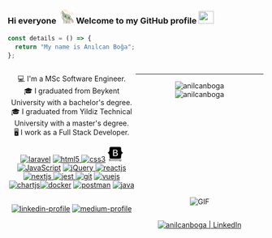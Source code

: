 <!--

# Hi everyone, my name is Anılcan <img src="https://github.com/KaganCanSit/KaganCanSit/blob/master/ImageFiles/Gif/baby-yoda-so-cute.gif" width="31px"  height="33px" /> Welcome to my GitHub profile <img src="https://media.giphy.com/media/WUlplcMpOCEmTGBtBW/giphy.gif" width="30" height="25">


<img align="right" alt="GIF" src="https://media.giphy.com/media/SWoSkN6DxTszqIKEqv/giphy.gif" width="380" height="260" />



## I'm a Software Engineer 🎓

- Hello everyone, I am a Software Engineer.
- I graduated from Beykent University with a bachelor's degree.
- I graduated from Yildiz Technical University with a master's degree.
- I work at ...... as a Full Stack Developer.



## Connect with me

  <a href="" target="_blank"> <img src="https://upload.wikimedia.org/wikipedia/commons/9/96/Instagram.svg" alt="" width="40" height="40" style="margin-right: 21em; display:block"/> </a>
<a target="_blank"> <img src="https://upload.wikimedia.org/wikipedia/commons/7/7e/Gmail_icon_%282020%29.svg" alt="" width="40" height="40"/> </a>
  <a href="" target="_blank"> <img src="https://raw.githubusercontent.com/rahuldkjain/github-profile-readme-generator/master/src/images/icons/Social/linked-in-alt.svg" alt="" width="35" height="45"/> </a>
  <a href="" target="_blank"> <img src="https://visualstudio.microsoft.com/wp-content/uploads/2021/09/Octocat-1.svg" alt="" width="40" height="45" /> </a>



## Technologies, Languages & Tools 🛠

<p align="left">
  <a href="https://laravel.com/" target="_blank"><img src="https://www.vectorlogo.zone/logos/laravel/laravel-icon.svg" alt="laravel" width="40" height="40" /></a>
  <a href="https://www.w3.org/html/" target="_blank"><img src="https://www.vectorlogo.zone/logos/w3_html5/w3_html5-icon.svg" alt="html5" width="40" height="40" /> </a>
  <a href="https://www.w3schools.com/css/" target="_blank"><img src="https://www.vectorlogo.zone/logos/w3_css/w3_css-icon.svg" alt="css3" width="40" height="40" /></a>
  <a href="https://getbootstrap.com" target="_blank"><img src="https://raw.githubusercontent.com/devicons/devicon/master/icons/bootstrap/bootstrap-plain-wordmark.svg"alt="bootstrap" width="40" height="40" /></a>
  <a href="https://developer.mozilla.org/en-US/docs/Web/JavaScript" target="_blank"><img src="https://www.vectorlogo.zone/logos/javascript/javascript-vertical.svg" alt="JavaScript" width="40" height="40" /></a>
  <a href="https://jquery.com/" target="_blank"><img src="https://www.vectorlogo.zone/logos/jquery/jquery-vertical.svg" alt="jQuery" width="40" height="40" /> </a>
  <a href="https://git-scm.com/" target="_blank"><img src="https://www.vectorlogo.zone/logos/git-scm/git-scm-icon.svg" alt="git" width="40" height="40"><a>
  <a href="https://vuejs.org/" target="_blank"><img src="https://www.vectorlogo.zone/logos/vuejs/vuejs-icon.svg" alt="vuejs" width="40" height="40" /></a>
  <a href="https://www.chartjs.org" target="_blank"><img src="https://www.chartjs.org/media/logo-title.svg" alt="chartjs" width="40" height="40" /></a><a href="https://www.docker.com/" target="_blank"><img src="https://www.vectorlogo.zone/logos/docker/docker-icon.svg" alt="docker" width="40" height="40" /></a>
  <a href="https://reactjs.org/" target="_blank"> <img src="https://www.vectorlogo.zone/logos/reactjs/reactjs-icon.svg" alt="reactjs" width="40" height="40" /></a>
  <a href="https://postman.com" target="_blank"> <img src="https://www.vectorlogo.zone/logos/getpostman/getpostman-icon.svg" alt="postman" width="40" height="40" /></a>
  <a href="https://www.java.com/" target="_blank"> <img src="https://www.vectorlogo.zone/logos/java/java-icon.svg" alt="java" width="40" height="40" /><a>
</p>


- 👨‍💻 All of my projects are available at [https://github.com/anilcanboga?tab=repositories](https://github.com/anilcanboga?tab=repositories)


## Stats

<img align="left" src="https://github-readme-stats.vercel.app/api/top-langs/?username=anilcanboga&layout=compact&hide=html" alt="anilcanboga" />

<img align="center" alt="anilcanboga's GitHub Stats" src="https://github-readme-stats.vercel.app/api/top-langs/?username=anilcanboga" />

<img align="center" src="https://github-readme-stats.vercel.app/api?username=anilcanboga&show_icons=true" alt="anilcanboga" />

<p align="center">
 <a href="#" target="blank"><img align="center" src="https://cdn.jsdelivr.net/npm/simple-icons@3.0.1/icons/twitter.svg" alt="ercument196" height="30" width="30" /></a>
<a href="https://www.linkedin.com/in/anilcanboga/" target="_blank"><img align="center" src="https://cdn.jsdelivr.net/npm/simple-icons@3.0.1/icons/linkedin.svg" alt="linkedin-profile" height="30" width="30" /></a>
<a href="https://medium.com/@anilcanboga" target="blank"><img align="center" src="https://cdn.jsdelivr.net/npm/simple-icons@3.0.1/icons/medium.svg" alt="medium-profile" height="30" width="30" /></a>
</p>

-->

### Hi everyone <img src="https://github.com/KaganCanSit/KaganCanSit/blob/master/ImageFiles/Gif/baby-yoda-so-cute.gif" width="31px"  height="33px" /> Welcome to my GitHub profile <img src="https://media.giphy.com/media/WUlplcMpOCEmTGBtBW/giphy.gif" width="30" height="25">

```javascript
const details = () => {
  return "My name is Anılcan Boğa";
};
```

<div style="display:grid; grid-template-columns: 1fr 1fr;">

<div align="center">

💻 I'm a MSc Software Engineer.
<br/>
🎓 I graduated from Beykent University with a bachelor's degree.
<br/>
🎓 I graduated from Yildiz Technical University with a master's degree.
<br/>
🖥️ I work as a Full Stack Developer.
<br/>

<p>
  <a href="https://laravel.com/" target="_blank"><img src="https://www.vectorlogo.zone/logos/laravel/laravel-icon.svg" alt="laravel" width="30" height="30" /></a>
  <a href="https://www.w3.org/html/" target="_blank"><img src="https://www.vectorlogo.zone/logos/w3_html5/w3_html5-icon.svg" alt="html5" width="30" height="30" /> </a> 
  <a href="https://www.w3schools.com/css/" target="_blank"><img src="https://www.vectorlogo.zone/logos/w3_css/w3_css-icon.svg" alt="css3" width="30" height="30" /></a>
  <a href="https://getbootstrap.com" target="_blank"><img src="https://raw.githubusercontent.com/devicons/devicon/master/icons/bootstrap/bootstrap-plain-wordmark.svg"alt="bootstrap" width="30" height="30" /></a> 
  <a href="https://developer.mozilla.org/en-US/docs/Web/JavaScript" target="_blank"><img src="https://www.vectorlogo.zone/logos/javascript/javascript-vertical.svg" alt="JavaScript" width="30" height="30" /></a>
  <a href="https://jquery.com/" target="_blank"><img src="https://www.vectorlogo.zone/logos/jquery/jquery-vertical.svg" alt="jQuery" width="30" height="30" /> </a> 
  <a href="https://reactjs.org/" target="_blank"> <img src="https://www.vectorlogo.zone/logos/reactjs/reactjs-icon.svg" alt="reactjs" width="30" height="30" /></a>
  <a href="https://nextjs.org/" target="_blank"><img src="https://cdn.worldvectorlogo.com/logos/next-js.svg" alt="nextjs" width="30" height="30" /> </a>  
  <a href="https://jestjs.io/" target="_blank"><img src="https://www.vectorlogo.zone/logos/jestjsio/jestjsio-ar21.svg" alt="jest" width="60" height="30" /> </a> 
  <a href="https://git-scm.com/" target="_blank"><img src="https://www.vectorlogo.zone/logos/git-scm/git-scm-icon.svg" alt="git" width="30" height="30"><a>
  <a href="https://vuejs.org/" target="_blank"><img src="https://www.vectorlogo.zone/logos/vuejs/vuejs-icon.svg" alt="vuejs" width="30" height="30" /></a>
  <a href="https://www.chartjs.org" target="_blank"><img src="https://www.chartjs.org/media/logo-title.svg" alt="chartjs" width="30" height="30" /></a><a href="https://www.docker.com/" target="_blank"><img src="https://www.vectorlogo.zone/logos/docker/docker-icon.svg" alt="docker" width="30" height="30" /></a>
  <a href="https://postman.com" target="_blank"> <img src="https://www.vectorlogo.zone/logos/getpostman/getpostman-icon.svg" alt="postman" width="30" height="30" /></a>
  <a href="https://www.java.com/" target="_blank"> <img src="https://www.vectorlogo.zone/logos/java/java-icon.svg" alt="java" width="30" height="30" /><a>
</div>

---

<div width="100%" align="center">

<img src="https://github-readme-stats.vercel.app/api/top-langs/?username=anilcanboga&layout=compact&hide=html" alt="anilcanboga" />

</div>

<div width="100%" align="center">

<img src="https://github-readme-stats.vercel.app/api?username=anilcanboga&show_icons=true" alt="anilcanboga" />

</div>

<p align="center">
<a href="https://www.linkedin.com/in/anilcanboga/" target="_blank"><img align="center" src="https://cdn.jsdelivr.net/npm/simple-icons@3.0.1/icons/linkedin.svg" alt="linkedin-profile" height="30" width="30" /></a>
<a href="https://medium.com/@anilcanboga" target="blank"><img align="center" src="https://cdn.jsdelivr.net/npm/simple-icons@3.0.1/icons/medium.svg" alt="medium-profile" height="30" width="30" /></a>
</p>

<div width="100%" align="center">
  <img align="center" alt="GIF" src="https://github.com/abhisheknaiidu/abhisheknaiidu/blob/master/code.gif?raw=true"></img>
</div>

<br/>

  <div width="100%" align="center">
    <a href="https://www.linkedin.com/in/anilcanboga/" target="_blank">
      <img align="center" alt="anilcanboga | LinkedIn" width="50px" src="https://i.pinimg.com/originals/de/b4/6f/deb46f02a59e3b3a2aa58fac16290d63.gif" />
    </a>
  </div>
